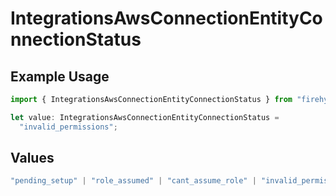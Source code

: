 # IntegrationsAwsConnectionEntityConnectionStatus

## Example Usage

```typescript
import { IntegrationsAwsConnectionEntityConnectionStatus } from "firehydrant-typescript-sdk/models/components";

let value: IntegrationsAwsConnectionEntityConnectionStatus =
  "invalid_permissions";
```

## Values

```typescript
"pending_setup" | "role_assumed" | "cant_assume_role" | "invalid_permissions" | "validated"
```